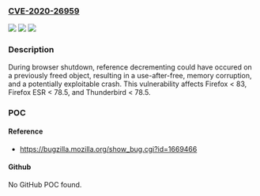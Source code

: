 ### [CVE-2020-26959](https://cve.mitre.org/cgi-bin/cvename.cgi?name=CVE-2020-26959)
![](https://img.shields.io/static/v1?label=Product&message=Thunderbird&color=blue)
![](https://img.shields.io/static/v1?label=Version&message=n%2Fa&color=blue)
![](https://img.shields.io/static/v1?label=Vulnerability&message=Use-after-free%20in%20WebRequestService&color=brighgreen)

### Description

During browser shutdown, reference decrementing could have occured on a previously freed object, resulting in a use-after-free, memory corruption, and a potentially exploitable crash. This vulnerability affects Firefox < 83, Firefox ESR < 78.5, and Thunderbird < 78.5.

### POC

#### Reference
- https://bugzilla.mozilla.org/show_bug.cgi?id=1669466

#### Github
No GitHub POC found.

